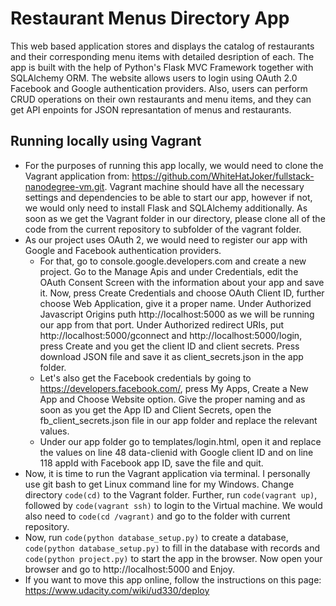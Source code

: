 # Restaurant Menus Directory App #
This web based application stores and displays the catalog of restaurants and their corresponding menu items with detailed desription of each. The app is built with the help of Python's Flask MVC Framework together with SQLAlchemy ORM. The website allows users to login using OAuth 2.0 Facebook and Google authentication providers. Also, users can perform CRUD operations on their own restaurants and menu items, and they can get API enpoints for JSON represantation of menus and restaurants.
## Running locally using Vagrant ##
* For the purposes of running this app locally, we would need to clone the Vagrant application from: https://github.com/WhiteHatJoker/fullstack-nanodegree-vm.git. Vagrant machine should have all the necessary settings and dependencies to be able to start our app, however if not, we would only need to install Flask and SQLAlchemy additionally. As soon as we get the Vagrant folder in our directory, please clone all of the code from the current repository to subfolder of the vagrant folder.
* As our project uses OAuth 2, we would need to register our app with Google and Facebook authentication providers. 
  * For that, go to console.google.developers.com and create a new project. Go to the Manage Apis and under Credentials, edit the OAuth Consent Screen with the information about your app and save it. Now, press Create Credentials and choose OAuth Client ID, further choose Web Application, give it a proper name. Under Authorized Javascript Origins puth http://localhost:5000 as we will be running our app from that port. Under Authorized redirect URIs, put http://localhost:5000/gconnect and http://localhost:5000/login, press Create and you get the client ID and client secrets. Press download JSON file and save it as client_secrets.json in the app folder.
  * Let's also get the Facebook credentials by going to https://developers.facebook.com/, press My Apps, Create a New App and Choose Website option. Give the proper naming and as soon as you get the App ID and Client Secrets, open the fb_client_secrets.json file in our app folder and replace the relevant values.
  * Under our app folder go to templates/login.html, open it and replace the values on line 48 data-clienid with Google client ID and on line 118 appId with Facebook app ID, save the file and quit.
* Now, it is time to run the Vagrant application via terminal. I personally use git bash to get Linux command line for my Windows. Change directory `code(cd)` to the Vagrant folder. Further, run `code(vagrant up)`, followed by `code(vagrant ssh)` to login to the Virtual machine. We would also need to `code(cd /vagrant)` and go to the folder with current repository.
* Now, run `code(python database_setup.py)` to create a database, `code(python database_setup.py)` to fill in the database with records and `code(python project.py)` to start the app in the browser. Now open your browser and go to http://localhost:5000 and Enjoy.
* If you want to move this app online, follow the instructions on this page: https://www.udacity.com/wiki/ud330/deploy
